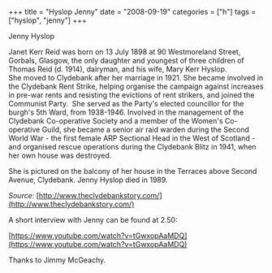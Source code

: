 +++
title = "Hyslop Jenny"
date = "2008-09-19"
categories = ["h"]
tags = ["hyslop", "jenny"]
+++

Jenny Hyslop

Janet Kerr Reid was born on 13 July 1898 at 90 Westmoreland Street, Gorbals, Glasgow, the only daughter and youngest of three children of Thomas Reid (d. 1914), dairyman, and his wife, Mary Kerr Hyslop. She moved to Clydebank after her marriage in 1921. She became involved in the Clydebank Rent Strike, helping organise the campaign against increases in pre-war rents and resisting the evictions of rent strikers, and joined the Communist Party.  She served as the Party's elected councillor for the burgh's 5th Ward, from 1938-1946. Involved in the management of the Clydebank Co-operative Society and a member of the Women's Co-operative Guild, she became a senior air raid warden during the Second World War - the first female ARP Sectional Head in the West of Scotland - and organised rescue operations during the Clydebank Blitz in 1941, when her own house was destroyed.

She is pictured on the balcony of her house in the Terraces above Second Avenue, Clydebank. Jenny Hyslop died in 1989.

_Source:_ [http://www.theclydebankstory.com/](http://www.theclydebankstory.com/)

A short interview with Jenny can be found at 2.50:

[https://www.youtube.com/watch?v=tGwxopAaMDQ](https://www.youtube.com/watch?v=tGwxopAaMDQ)

Thanks to Jimmy McGeachy.
